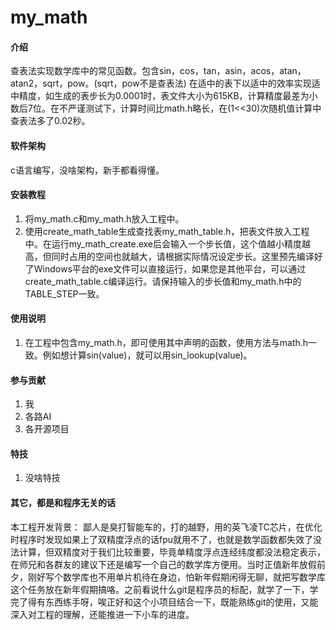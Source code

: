 # my_math

#### 介绍
查表法实现数学库中的常见函数。包含sin，cos，tan，asin，acos，atan，atan2，sqrt，pow。(sqrt，pow不是查表法)
在适中的表下以适中的效率实现适中精度，如生成的表步长为0.0001时，表文件大小为615KB，计算精度最差为小数后7位。在不严谨测试下，计算时间比math.h略长，在(1<<30)次随机值计算中查表法多了0.02秒。

#### 软件架构
c语言编写，没啥架构，新手都看得懂。

#### 安装教程
1. 将my_math.c和my_math.h放入工程中。
2. 使用create_math_table生成查找表my_math_table.h，把表文件放入工程中。在运行my_math_create.exe后会输入一个步长值，这个值越小精度越高，但同时占用的空间也就越大，请根据实际情况设定步长。这里预先编译好了Windows平台的exe文件可以直接运行，如果您是其他平台，可以通过create_math_table.c编译运行。请保持输入的步长值和my_math.h中的TABLE_STEP一致。

#### 使用说明
1. 在工程中包含my_math.h，即可使用其中声明的函数，使用方法与math.h一致。例如想计算sin(value)，就可以用sin_lookup(value)。

#### 参与贡献
1.  我
2.  各路AI
3.  各开源项目

#### 特技
1.  没啥特技

#### 其它，都是和程序无关的话
本工程开发背景：
鄙人是臭打智能车的，打的越野，用的英飞凌TC芯片，在优化时程序时发现如果上了双精度浮点的话fpu就用不了，也就是数学函数都失效了没法计算，但双精度对于我们比较重要，毕竟单精度浮点连经纬度都没法稳定表示，在师兄和各群友的建议下还是编写一个自己的数学库方便用。当时正值新年放假前夕，刚好写个数学库也不用单片机待在身边，怕新年假期闲得无聊，就把写数学库这个任务放在新年假期搞咯。之前看说什么git是程序员的标配，就学了一下，学完了得有东西练手呀，唉正好和这个小项目结合一下，既能熟练git的使用，又能深入对工程的理解，还能推进一下小车的进度。

